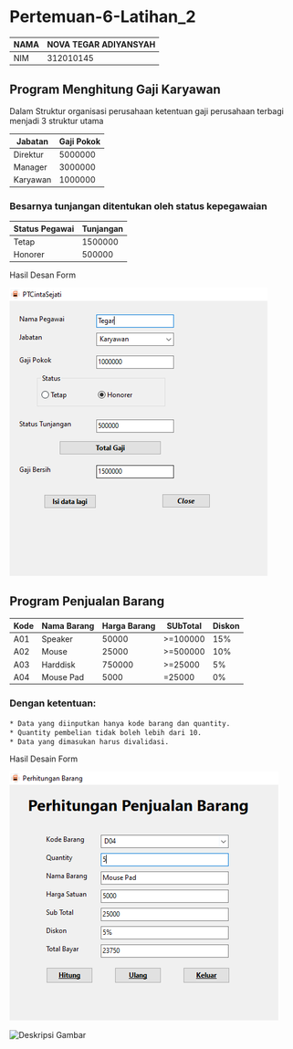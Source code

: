 # Pertemuan-6-Latihan_2

| NAMA | NOVA TEGAR ADIYANSYAH |
| ---- | --------------------- |
| NIM  | 312010145             |

## Program Menghitung Gaji Karyawan

Dalam Struktur organisasi perusahaan ketentuan gaji perusahaan terbagi menjadi 3
struktur utama

| Jabatan  | Gaji Pokok |
| -------- | ---------- |
| Direktur | 5000000    |
| Manager  | 3000000    |
| Karyawan | 1000000    |

### Besarnya tunjangan ditentukan oleh status kepegawaian

| Status Pegawai | Tunjangan |
| -------------- | --------- |
| Tetap          | 1500000   |
| Honorer        | 500000    |

Hasil Desan Form

![img](/hasil%20new.png)

## Program Penjualan Barang

| Kode | Nama Barang | Harga Barang | SUbTotal | Diskon|
| ------- | --------| ------| -------| ------- |
| A01 | Speaker | 50000 | >=100000 | 15% |
| A02 | Mouse | 25000 | >=500000 | 10% |
| A03 | Harddisk | 750000 | >=25000 | 5% |
| A04 | Mouse Pad | 5000 | =25000 | 0% |

### Dengan ketentuan:
    * Data yang diinputkan hanya kode barang dan quantity.
    * Quantity pembelian tidak boleh lebih dari 10.
    * Data yang dimasukan harus divalidasi.

Hasil Desain Form

![p](/penjualan%20barang/barang.png)


![Deskripsi Gambar](https://media.giphy.com/media/xUPGGu9zmB3gYjxzdC/giphy.gif)
